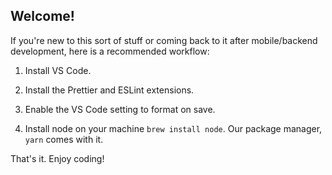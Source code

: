 ## Welcome!

If you're new to this sort of stuff or coming back to it after mobile/backend
development, here is a recommended workflow:

1. Install VS Code.

2. Install the Prettier and ESLint extensions.

3. Enable the VS Code setting to format on save.

4. Install node on your machine `brew install node`. Our package manager, `yarn`
   comes with it.

That's it. Enjoy coding!
